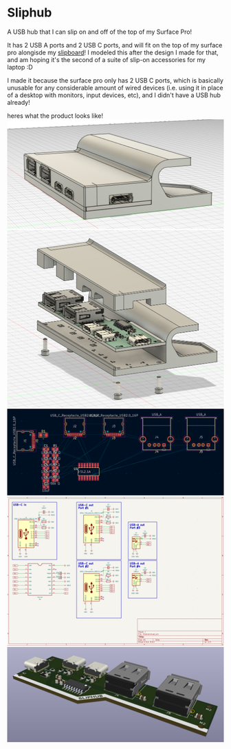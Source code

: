 # Sliphub
A USB hub that I can slip on and off of the top of my Surface Pro! 

It has 2 USB A ports and 2 USB C ports, and will fit on the top of my surface pro alongisde my [slipboard](https://github.com/ila-io/slipboard/)! I modeled this after the design I made for that, and am hoping it's the second of a suite of slip-on accessories for my laptop :D


I made it because the surface pro only has 2 USB C ports, which is basically unusable for any considerable amount of wired devices (i.e. using it in place of a desktop with monitors, input devices, etc), and I didn't have a USB hub already! 

heres what the product looks like!
![sliphub assembled](journal_photos/cad_assembled.png)
![sliphub disassembled](journal_photos/cad_disassembled.png)
![slipbub pcb unrouted](journal_photos/pcb_start.png)
![sliphub schematic](journal_photos/schematic.png)
![sliphub pcb 3d model](journal_photos/pcb_3d.png)
